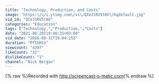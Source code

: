 ```yaml
---
title: "Technology, Production, and Costs"
image: "https:\/\/i.ytimg.com\/vi\/QIeJ1RV5t8U\/hqdefault.jpg"
vid_id: "QIeJ1RV5t8U"
categories: "Education"
tags: ["Technology,","Production,","Costs"]
date: "2021-06-20T19:40:25+03:00"
vid_date: "2016-08-31T19:04:25Z"
duration: "PT15M1S"
viewcount: "4397"
likeCount: "32"
dislikeCount: "1"
channel: "Nick Bergan"
---
```

{% raw %}Recorded with <a rel="nofollow" target="blank" href="http://screencast-o-matic.com">http://screencast-o-matic.com</a>{% endraw %}
